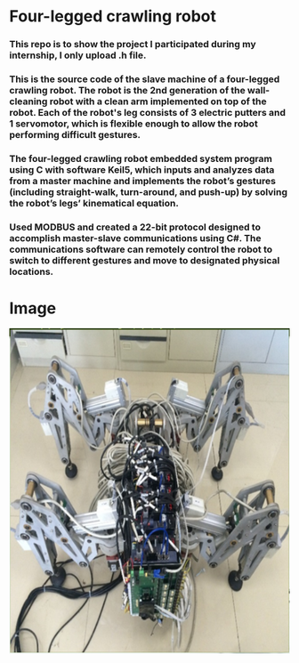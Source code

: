 # Four-legged crawling robot

### This repo is to show the project I participated during my internship, I only upload .h file.

### This is the source code of the slave machine of a four-legged crawling robot. The robot is the 2nd generation of the wall-cleaning robot with a clean arm implemented on top of the robot. Each of the robot's leg consists of 3 electric putters and 1 servomotor, which is flexible enough to allow the robot performing difficult gestures.

### The four-legged crawling robot embedded system program using C with software Keil5, which inputs and analyzes data from a master machine and implements the robot’s gestures (including straight-walk, turn-around, and push-up) by solving the robot’s legs’ kinematical equation.

### Used MODBUS and created a 22-bit protocol designed to accomplish master-slave communications using C#. The communications software can remotely control the robot to switch to different gestures and move to designated physical locations.

# Image
![image](https://github.com/guojutaoo/Robotics/blob/master/STM32_Project/Image/robot.jpg)
